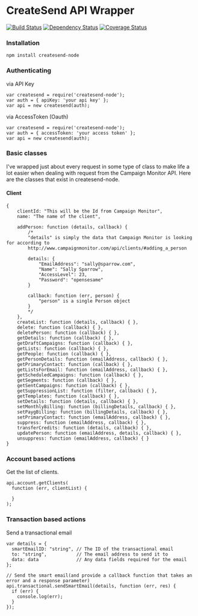 # CreateSend API Wrapper

[![Build Status](https://travis-ci.org/nufyoot/createsend-node.png?branch=master)](https://travis-ci.org/nufyoot/createsend-node) [![Dependency Status](https://gemnasium.com/nufyoot/createsend-node.png)](https://gemnasium.com/nufyoot/createsend-node) [![Coverage Status](https://coveralls.io/repos/nufyoot/createsend-node/badge.svg)](https://coveralls.io/r/nufyoot/createsend-node)

### Installation

```
npm install createsend-node
```

### Authenticating

via API Key
```
var createsend = require('createsend-node');
var auth = { apiKey: 'your api key' };
var api = new createsend(auth);
```

via AccessToken (Oauth)
```
var createsend = require('createsend-node');
var auth = { accessToken: 'your access token' };
var api = new createsend(auth);
```

### Basic classes

I've wrapped just about every request in some type of class to make life a lot easier when dealing with request from the Campaign Monitor API. Here are the classes that exist in createsend-node.

#### Client

```
{
    clientId: "This will be the Id from Campaign Monitor",
    name: "The name of the client",

    addPerson: function (details, callback) {
        /*
        "details" is simply the data that Campaign Monitor is looking for according to
        http://www.campaignmonitor.com/api/clients/#adding_a_person

        details: {
            "EmailAddress": "sally@sparrow.com",
            "Name": "Sally Sparrow",
            "AccessLevel": 23,
            "Password": "opensesame"
        }

        callback: function (err, person) {
            "person" is a single Person object
        }
        */
    },
    createList: function (details, callback) { },
    delete: function (callback) { },
    deletePerson: function (callback) { },
    getDetails: function (callback) { },
    getDraftCampaigns: function (callback) { },
    getLists: function (callback) { },
    getPeople: function (callback) { },
    getPersonDetails: function (emailAddress, callback) { },
    getPrimaryContact: function (callback) { },
    getListsForEmail: function (emailAddress, callback) { },
    getScheduledCampaigns: function (callback) { },
    getSegments: function (callback) { },
    getSentCampaigns: function (callback) { },
    getSuppressionList: function (filter, callback) { },
    getTemplates: function (callback) { },
    setDetails: function (details, callback) { },
    setMonthlyBilling: function (billingDetails, callback) { },
    setPaygBilling: function (billingDetails, callback) { },
    setPrimaryContact: function (emailAddress, callback) { },
    suppress: function (emailAddress, callback) { },
    transferCredits: function (details, callback) { },
    updatePerson: function (emailAddress, details, callback) { },
    unsuppress: function (emailAddress, callback) { }
}
```

### Account based actions

Get the list of clients.
```
api.account.getClients(
  function (err, clientList) {

  }
);
```

### Transaction based actions

Send a transactional email
```
var details = {
  smartEmailID: "string", // The ID of the transactional email
  to: "string",           // The email address to send it to
  data: data              // Any data fields required for the email
};

// Send the smart email(and provide a callback function that takes an error and a response parameter)
api.transactional.sendSmartEmail(details, function (err, res) {
  if (err) {
    console.log(err);
  }
});
```
